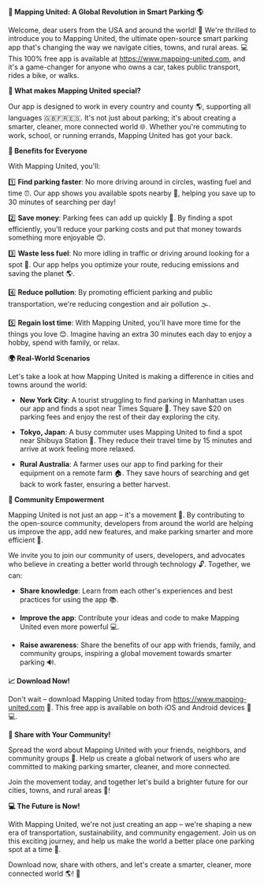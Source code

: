 **🚀 Mapping United: A Global Revolution in Smart Parking 🌎**

Welcome, dear users from the USA and around the world! 👋 We're thrilled to introduce you to Mapping United, the ultimate open-source smart parking app that's changing the way we navigate cities, towns, and rural areas. 💻 This 100% free app is available at https://www.mapping-united.com, and it's a game-changer for anyone who owns a car, takes public transport, rides a bike, or walks.

**🌟 What makes Mapping United special?**

Our app is designed to work in every country and county 🌎, supporting all languages 🇬🇧🇫🇷🇪🇸. It's not just about parking; it's about creating a smarter, cleaner, more connected world 🌐. Whether you're commuting to work, school, or running errands, Mapping United has got your back.

**💯 Benefits for Everyone**

With Mapping United, you'll:

1️⃣ **Find parking faster**: No more driving around in circles, wasting fuel and time ⏰. Our app shows you available spots nearby 📍, helping you save up to 30 minutes of searching per day!

2️⃣ **Save money**: Parking fees can add up quickly 💸. By finding a spot efficiently, you'll reduce your parking costs and put that money towards something more enjoyable 😊.

3️⃣ **Waste less fuel**: No more idling in traffic or driving around looking for a spot 🚗. Our app helps you optimize your route, reducing emissions and saving the planet 🌎.

4️⃣ **Reduce pollution**: By promoting efficient parking and public transportation, we're reducing congestion and air pollution 🌫️.

5️⃣ **Regain lost time**: With Mapping United, you'll have more time for the things you love 😊. Imagine having an extra 30 minutes each day to enjoy a hobby, spend with family, or relax.

**🌍 Real-World Scenarios**

Let's take a look at how Mapping United is making a difference in cities and towns around the world:

* **New York City**: A tourist struggling to find parking in Manhattan uses our app and finds a spot near Times Square 🗽️. They save $20 on parking fees and enjoy the rest of their day exploring the city.

* **Tokyo, Japan**: A busy commuter uses Mapping United to find a spot near Shibuya Station 🚂. They reduce their travel time by 15 minutes and arrive at work feeling more relaxed.

* **Rural Australia**: A farmer uses our app to find parking for their equipment on a remote farm 🏠. They save hours of searching and get back to work faster, ensuring a better harvest.

**🌟 Community Empowerment**

Mapping United is not just an app – it's a movement 💪. By contributing to the open-source community, developers from around the world are helping us improve the app, add new features, and make parking smarter and more efficient 🤖.

We invite you to join our community of users, developers, and advocates who believe in creating a better world through technology 🔓. Together, we can:

* **Share knowledge**: Learn from each other's experiences and best practices for using the app 📚.

* **Improve the app**: Contribute your ideas and code to make Mapping United even more powerful 💻.

* **Raise awareness**: Share the benefits of our app with friends, family, and community groups, inspiring a global movement towards smarter parking 🔊.

**📈 Download Now!**

Don't wait – download Mapping United today from https://www.mapping-united.com 📲. This free app is available on both iOS and Android devices 📱💻.

**🤝 Share with Your Community!**

Spread the word about Mapping United with your friends, neighbors, and community groups 👥. Help us create a global network of users who are committed to making parking smarter, cleaner, and more connected.

Join the movement today, and together let's build a brighter future for our cities, towns, and rural areas 🌟!

**💻 The Future is Now!**

With Mapping United, we're not just creating an app – we're shaping a new era of transportation, sustainability, and community engagement. Join us on this exciting journey, and help us make the world a better place one parking spot at a time 🔗.

Download now, share with others, and let's create a smarter, cleaner, more connected world 🌎! 💚